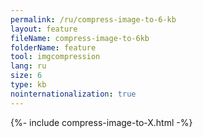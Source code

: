 ```yaml
---
permalink: /ru/compress-image-to-6-kb
layout: feature
fileName: compress-image-to-6kb
folderName: feature
tool: imgcompression
lang: ru
size: 6
type: kb
nointernationalization: true
---
```

{%- include compress-image-to-X.html -%}
      